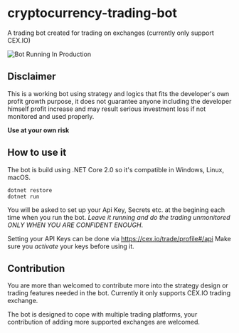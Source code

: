 # cryptocurrency-trading-bot
A trading bot created for trading on exchanges (currently only support CEX.IO)

![Bot Running In Production](https://raw.githubusercontent.com/mleader1/cryptocurrency-trading-bot/master/demo.png)

## Disclaimer
This is a working bot using strategy and logics that fits the developer's own profit growth purpose, it does not guarantee anyone including the developer himself profit increase and may result serious investment loss if not monitored and used properly.

**Use at your own risk**

## How to use it

The bot is build using .NET Core 2.0 so it's compatible in Windows, Linux, macOS. 
```
dotnet restore
dotnet run
```
You will be asked to set up your Api Key, Secrets etc. at the begining each time when you run the bot. *Leave it running and do the trading unmonitored ONLY WHEN YOU ARE CONFIDENT ENOUGH*. 

Setting your API Keys can be done via https://cex.io/trade/profile#/api Make sure you *activate* your keys before using it.


## Contribution
You are more than welcomed to contribute more into the strategy design or trading features needed in the bot. Currently it only supports CEX.IO trading exchange. 

The bot is designed to cope with multiple trading platforms, your contribution of adding more supported exchanges are welcomed.
